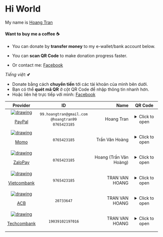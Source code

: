 # Hi World

My name is [Hoang Tran](https://github.com/HoangTran0410)

#### Want to buy me a coffee ☕

- You can donate by **transfer money** to my e-wallet/bank account below.

- You can **scan QR Code** to make donation progress faster.
- Or contact me: [Facebook](https://fb.com/99.hoangtran)

*Tiếng việt:* 💕

- Donate bằng cách **chuyển tiền** tới các tài khoản của mình bên dưới.
- Bạn có thể **quét mã QR** ở cột QR Code để nhập thông tin nhanh hơn.
- Hoặc liên hệ trực tiếp với mình: [Facebook](https://fb.com/99.hoangtran)

| Provider | ID | Name | QR Code |
|:-----:|:------------:|---:|:---------:|
| <a style="display:block" href="https://momo.vn/"><img src="https://icon2.cleanpng.com/20180406/cpw/kisspng-paypal-computer-icons-logo-paypal-5ac737e8df0e72.9482777915230054169137.jpg" alt="drawing" width="50"/> <p>PayPal</p></a> | `99.hoangtran@gmail.com`<br/>`@hoangtran99`<br/>`0765423185` | Hoang Tran | <details><summary>Click to open</summary><img src="./assets/qrcode/paypal.png" width="300" /></details> |
| <a style="display:block" href="https://momo.vn/"><img src="https://cdn.mservice.com.vn/app/icon/kits/01.MoMo%20Copy.png" alt="drawing" width="50"/> <p>Momo</p></a> | `0765423185` | Trần Văn Hoàng | <details><summary>Click to open</summary><img src="./assets/qrcode/momo.jpeg" width="300" /></details> |
| <a href="https://zalopay.vn/"><img src="https://thuthuatmaytinh.vn/wp-content/uploads/2019/02/ZaloPay-logo.png" alt="drawing" width="50"/><p>ZaloPay</p></a> | `0765423185` |  Hoang (Trần Văn Hoàng) | <details><summary>Click to open</summary><img src="./assets/qrcode/zalopay.jpeg" width="300" /></details> |
| <a href="https://www.vietcombank.com.vn"><img src="https://cdn.haitrieu.com/wp-content/uploads/2022/02/Icon-Vietcombank.png" alt="drawing" width="50"/><p>Vietcombank</p></a> | `9765423185` | TRAN VAN HOANG | <details><summary>Click to open</summary><img src="./assets/qrcode/vietcombank.jpeg" width="300" /></details> |
| <a href="https://www.acb.com.vn/"><img src="https://cdn.haitrieu.com/wp-content/uploads/2022/01/Logo-ACB.png" alt="drawing" width="50"/><p>ACB</p></a> | `20733647` | TRAN VAN HOANG | <details><summary>Click to open</summary><img src="./assets/qrcode/acb.png" width="300" /></details> |
| <a href="https://www.techcombank.com.vn/"><img src="https://tinnhiemmang.vn/storage/photos/shares/uploads/0_techcombank.png" alt="drawing" width="50"/><p>Techcombank</p></a> | `19039102197016` | TRAN VAN HOANG | <details><summary>Click to open</summary><img src="./assets/qrcode/techcombank.jpeg" width="300" /></details> |
